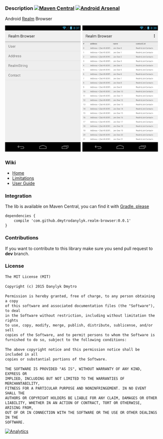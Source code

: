 ### Description [![Maven Central](https://maven-badges.herokuapp.com/maven-central/com.github.dmytrodanylyk.realm-browser/library/badge.png?style=flat)](http://goo.gl/cKevJjr) [![Android Arsenal](http://img.shields.io/badge/Realm-Browser.png?style=flat)](http://android-arsenal.com/details/1/67)

Android [Realm](https://github.com/realm/realm-java) Browser

![](screenshots/intro.png)

### Wiki

- [Home]
- [Limitations]
- [User Guide]

### Integration

The lib is available on Maven Central, you can find it with [Gradle, please]

```
dependencies {
    compile 'com.github.dmytrodanylyk.realm-browser:0.0.1'
}
```

### Contributions

If you want to contribute to this library make sure you send pull request to **dev** branch.

### License

```
The MIT License (MIT)

Copyright (c) 2015 Danylyk Dmytro

Permission is hereby granted, free of charge, to any person obtaining a copy
of this software and associated documentation files (the "Software"), to deal
in the Software without restriction, including without limitation the rights
to use, copy, modify, merge, publish, distribute, sublicense, and/or sell
copies of the Software, and to permit persons to whom the Software is
furnished to do so, subject to the following conditions:

The above copyright notice and this permission notice shall be included in all
copies or substantial portions of the Software.

THE SOFTWARE IS PROVIDED "AS IS", WITHOUT WARRANTY OF ANY KIND, EXPRESS OR
IMPLIED, INCLUDING BUT NOT LIMITED TO THE WARRANTIES OF MERCHANTABILITY,
FITNESS FOR A PARTICULAR PURPOSE AND NONINFRINGEMENT. IN NO EVENT SHALL THE
AUTHORS OR COPYRIGHT HOLDERS BE LIABLE FOR ANY CLAIM, DAMAGES OR OTHER
LIABILITY, WHETHER IN AN ACTION OF CONTRACT, TORT OR OTHERWISE, ARISING FROM,
OUT OF OR IN CONNECTION WITH THE SOFTWARE OR THE USE OR OTHER DEALINGS IN THE
SOFTWARE.
```

[Home]:https://github.com/dmytrodanylyk/realm-browser/wiki
[Limitations]:https://github.com/dmytrodanylyk/realm-browser/wiki/Limitations
[User Guide]:https://github.com/dmytrodanylyk/realm-browser/wiki/User-Guide
[Gradle, Please]:http://gradleplease.appspot.com/

[![Analytics](https://ga-beacon.appspot.com/UA-44382495-7/realm-browser/readme)](https://github.com/igrigorik/ga-beacon)

